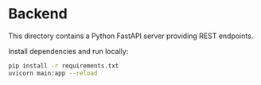 # Backend

This directory contains a Python FastAPI server providing REST endpoints.

Install dependencies and run locally:

```bash
pip install -r requirements.txt
uvicorn main:app --reload
```
